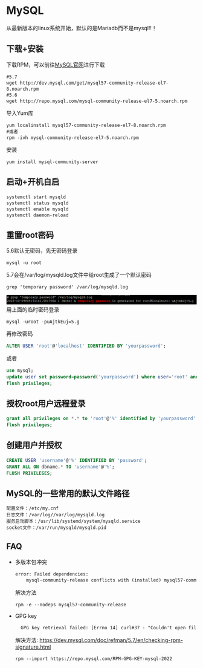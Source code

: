 # MySQL
从最新版本的linux系统开始，默认的是Mariadb而不是mysql!!！

## 下载+安装
下载RPM，可以前往[MySQL官网](http://dev.mysql.com/downloads/repo/yum/)进行下载
```shell
#5.7
wget http://dev.mysql.com/get/mysql57-community-release-el7-8.noarch.rpm
#5.6
wget http://repo.mysql.com/mysql-community-release-el7-5.noarch.rpm
```
导入Yum库
```shell
yum localinstall mysql57-community-release-el7-8.noarch.rpm
#或者
rpm -ivh mysql-community-release-el7-5.noarch.rpm
```
安装
```shell
yum install mysql-community-server
```

## 启动+开机自启
```shell
systemctl start mysqld
systemctl status mysqld
systemctl enable mysqld
systemctl daemon-reload
```

## 重置root密码
5.6默认无密码，先无密码登录
```shell
mysql -u root
```
5.7会在/var/log/mysqld.log文件中给root生成了一个默认密码
```shell
grep 'temporary password' /var/log/mysqld.log
```
![img](images/mysql_default_password.png)
用上面的临时密码登录
```shell
mysql -uroot -puAjtkEuj=5.g
```
再修改密码
```sql
ALTER USER 'root'@'localhost' IDENTIFIED BY 'yourpassword';
```
或者
```sql
use mysql;  
update user set password=password('yourpassword') where user='root' and host='localhost';  
flush privileges;  
```

## 授权root用户远程登录
```sql
grant all privileges on *.* to 'root'@'%' identified by 'yourpassword' with grant option;  
flush privileges;
```

## 创建用户并授权
```sql
CREATE USER 'username'@'%' IDENTIFIED BY 'password';
GRANT ALL ON dbname.* TO 'username'@'%';
FLUSH PRIVILEGES;
```

## MySQL的一些常用的默认文件路径
```txt
配置文件：/etc/my.cnf 
日志文件：/var/log//var/log/mysqld.log 
服务启动脚本：/usr/lib/systemd/system/mysqld.service 
socket文件：/var/run/mysqld/mysqld.pid
```

## FAQ
- 多版本包冲突
  ```txt
  error: Failed dependencies:
	  mysql-community-release conflicts with (installed) mysql57-community-release-el7-8.noarch
	```
	解决方法
	```shell
	rpm -e --nodeps mysql57-community-release
	```
- GPG key
  ```txt
	GPG key retrieval failed: [Errno 14] curl#37 - "Couldn't open file /etc/pki/rpm-gpg/RPM-GPG-KEY-mysql"
	```
	解决方法: https://dev.mysql.com/doc/refman/5.7/en/checking-rpm-signature.html
	```shell
	rpm --import https://repo.mysql.com/RPM-GPG-KEY-mysql-2022
	```